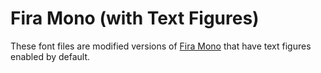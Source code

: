 # Fira Mono (with Text Figures)

These font files are modified versions of [Fira 
Mono](https://github.com/mozilla/Fira/blob/master/LICENSE) that 
have text figures enabled by default.

